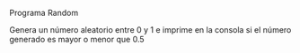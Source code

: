 Programa Random

Genera un número aleatorio entre 0 y 1 e imprime en la consola si el número generado es mayor o menor que 0.5


